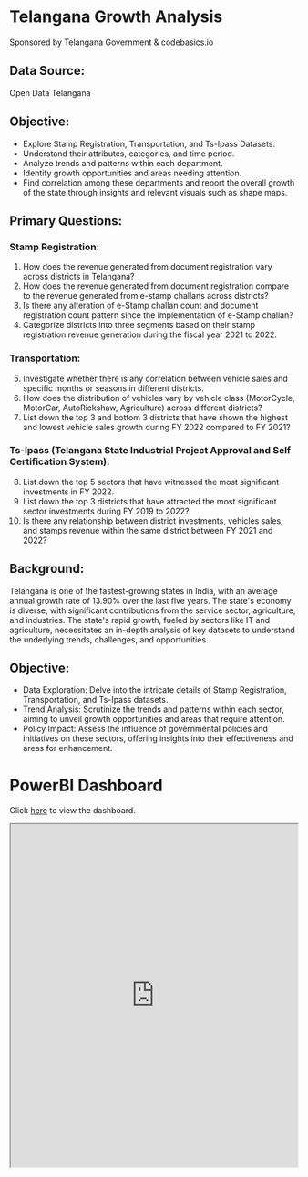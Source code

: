 # Telangana Growth Analysis
Sponsored by Telangana Government & codebasics.io

## Data Source: 
Open Data Telangana

## Objective:
- Explore Stamp Registration, Transportation, and Ts-Ipass Datasets.
- Understand their attributes, categories, and time period.
- Analyze trends and patterns within each department.
- Identify growth opportunities and areas needing attention.
- Find correlation among these departments and report the overall growth of the state through insights and relevant visuals such as shape maps.

## Primary Questions:
### Stamp Registration:
1. How does the revenue generated from document registration vary across districts in Telangana?
2. How does the revenue generated from document registration compare to the revenue generated from e-stamp challans across districts?
3. Is there any alteration of e-Stamp challan count and document registration count pattern since the implementation of e-Stamp challan?
4. Categorize districts into three segments based on their stamp registration revenue generation during the fiscal year 2021 to 2022.

### Transportation:
5. Investigate whether there is any correlation between vehicle sales and specific months or seasons in different districts.
6. How does the distribution of vehicles vary by vehicle class (MotorCycle, MotorCar, AutoRickshaw, Agriculture) across different districts?
7. List down the top 3 and bottom 3 districts that have shown the highest and lowest vehicle sales growth during FY 2022 compared to FY 2021?

### Ts-Ipass (Telangana State Industrial Project Approval and Self Certification System):
8. List down the top 5 sectors that have witnessed the most significant investments in FY 2022.
9. List down the top 3 districts that have attracted the most significant sector investments during FY 2019 to 2022?
10. Is there any relationship between district investments, vehicles sales, and stamps revenue within the same district between FY 2021 and 2022?

## Background:
Telangana is one of the fastest-growing states in India, with an average annual growth rate of 13.90% over the last five years. The state's economy is diverse, with significant contributions from the service sector, agriculture, and industries. The state's rapid growth, fueled by sectors like IT and agriculture, necessitates an in-depth analysis of key datasets to understand the underlying trends, challenges, and opportunities.

## Objective:
- Data Exploration: Delve into the intricate details of Stamp Registration, Transportation, and Ts-Ipass datasets.
- Trend Analysis: Scrutinize the trends and patterns within each sector, aiming to unveil growth opportunities and areas that require attention.
- Policy Impact: Assess the influence of governmental policies and initiatives on these sectors, offering insights into their effectiveness and areas for enhancement.

# PowerBI Dashboard
Click [here](https://app.powerbi.com/view?r=eyJrIjoiOTM4OTQwYTktODIwYy00Y2M0LWE3ZWQtNDE5MDQ4NWQ0NjRhIiwidCI6ImRmODY3OWNkLWE4MGUtNDVkOC05OWFjLWM4M2VkN2ZmOTVhMCJ9) to view the dashboard.

<iframe src="https://app.powerbi.com/view?r=eyJrIjoiOTM4OTQwYTktODIwYy00Y2M0LWE3ZWQtNDE5MDQ4NWQ0NjRhIiwidCI6ImRmODY3OWNkLWE4MGUtNDVkOC05OWFjLWM4M2VkN2ZmOTVhMCJ9" width="100%" height="600px"></iframe>
